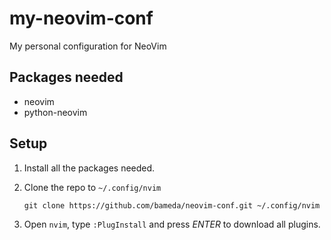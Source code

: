 my-neovim-conf
==============


My personal configuration for NeoVim


Packages needed
---------------

- neovim
- python-neovim


Setup
-----
1. Install all the packages needed.

2. Clone the repo to `~/.config/nvim`

    ```
    git clone https://github.com/bameda/neovim-conf.git ~/.config/nvim
    ```
    
3. Open `nvim`, type `:PlugInstall` and press *ENTER* to download all plugins.
